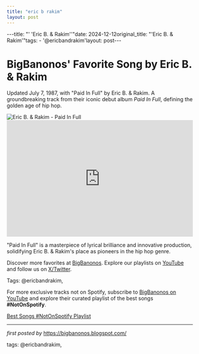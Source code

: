 ```yaml
---
title: "eric b rakim"
layout: post
---
```

---title: "' 'Eric B. & Rakim''"date: 2024-12-12original_title: "'Eric B. & Rakim'"tags:  - '@ericbandrakim'layout: post---<!-- Post Title --><h1 >BigBanonos' Favorite Song by Eric B. & Rakim</h1> <!-- Introductory Text --><p >Updated July 7, 1987, with "Paid In Full" by Eric B. & Rakim. A groundbreaking track from their iconic debut album *Paid In Full*, defining the golden age of hip hop.</p> <!-- Featured Image --><div > <img src="https://m.media-amazon.com/images/I/81L6Dkf9N1L._UF1000,1000_QL80_.jpg" alt="Eric B. & Rakim - Paid In Full" /></div> <!-- YouTube Video Embed --><div > <iframe width="100%" height="315" src="https://www.youtube.com/embed/E7t8eoA_1jQ" title="Eric B. & Rakim - Paid In Full" frameborder="0" allow="accelerometer; autoplay; clipboard-write; encrypted-media; gyroscope; picture-in-picture; web-share" referrerpolicy="strict-origin-when-cross-origin" allowfullscreen></iframe></div> <!-- Song Information --><div > <p>"Paid In Full" is a masterpiece of lyrical brilliance and innovative production, solidifying Eric B. & Rakim's place as pioneers in the hip hop genre.</p></div> <!-- Footer Links --><div > <p>Discover more favorites at <a href="https://bigbanonos.blogspot.com/" target="_blank">BigBanonos</a>. Explore our playlists on <a href="https://www.youtube.com/@BigBanonos" target="_blank">YouTube</a> and follow us on <a href="https://x.com/bigbanonos" target="_blank">X/Twitter</a>.</p></div> <!-- Tags --><p >Tags: @ericbandrakim,</p><!--Subscribe and Playlist Links--><div>    <p>For more exclusive tracks not on Spotify, subscribe to <a href="https://www.youtube.com/@BigBanonos" target="_blank">BigBanonos on YouTube</a> and explore their curated playlist of the best songs <strong>#NotOnSpotify</strong>.</p>    <p><a href="https://www.youtube.com/playlist?list=PLtuNtuTatqI0kFahUCbtbfenC_ET5O_tr" target="_blank">Best Songs #NotOnSpotify Playlist<br /></a></p></div><hr /><p><em>first posted by</em> <a href="https://bigbanonos.blogspot.com/" rel="noopener" target="_new">https://bigbanonos.blogspot.com/</a></p><p>tags: @ericbandrakim,</p>